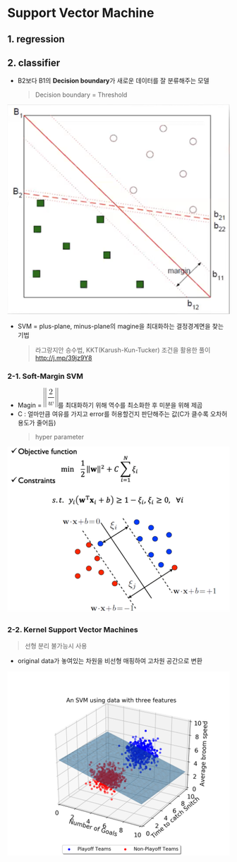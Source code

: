 # Support Vector Machine

## 1. regression

## 2. classifier

- B2보다 B1의 **Decision boundary**가 새로운 데이터를 잘 분류해주는 모델
    > Decision boundary = Threshold

![SVM](../../img/SVM1.png)

- SVM = plus-plane, minus-plane의 magine을 최대화하는 결정경계면을 찾는 기법 
    > 라그랑지안 승수법, KKT(Karush-Kun-Tucker) 조건을 활용한 풀이 http://j.mp/39jz9Y8

### 2-1. Soft-Margin SVM

- Magin = ![SVMmath](../../img/SVM_math.png)를 최대화하기 위해 역수를 최소화한 후 미분을 위해 제곱
- C : 얼마만큼 여유를 가지고 error를 허용할건지 판단해주는 값(C가 클수록 오차허용도가 줄어듬)
    > hyper parameter  

![SVM2](../../img/SVM2.png)

### 2-2. Kernel Support Vector Machines
> 선형 분리 불가능시 사용

- original data가 놓여있는 차원을 비선형 매핑하여 고차원 공간으로 변환

![SVM3](../../img/SVM3.png)

